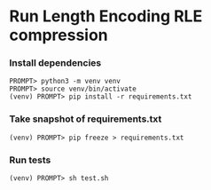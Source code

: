 # Run Length Encoding RLE compression

### Install dependencies

```
PROMPT> python3 -m venv venv
PROMPT> source venv/bin/activate
(venv) PROMPT> pip install -r requirements.txt
```

### Take snapshot of requirements.txt

```
(venv) PROMPT> pip freeze > requirements.txt
```

### Run tests

```
(venv) PROMPT> sh test.sh
```

